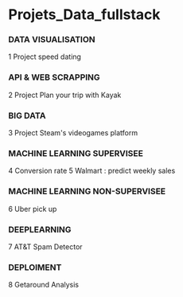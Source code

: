 # Projets_Data_fullstack


### DATA VISUALISATION 
1 Project speed dating 

### API & WEB SCRAPPING
2 Project Plan your trip with Kayak 

### BIG DATA
3 Project Steam's videogames platform 

### MACHINE LEARNING SUPERVISEE
4 Conversion rate 
5 Walmart : predict weekly sales 

### MACHINE LEARNING NON-SUPERVISEE
6 Uber pick up

### DEEPLEARNING 
7 AT&T Spam Detector

### DEPLOIMENT 
8 Getaround Analysis
